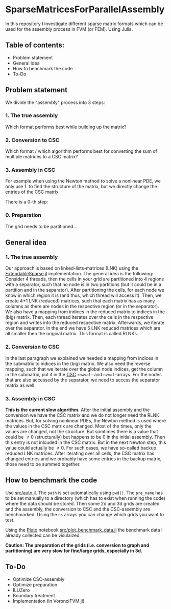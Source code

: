 # SparseMatricesForParallelAssembly
In this repository I investigate different sparse matrix formats which can be used for the assembly process in FVM (or FEM). Using Julia.

## Table of contents:
- Problem statement
- General idea
- How to benchmark the code
- To-Do

## Problem statement

We divide the "assembly" process into 3 steps:

### 1. The true assembly
Which format performs best while building up the matrix?

### 2. Conversion to CSC
Which format / which algorithm performs best for converting the sum of multiple matrices to a CSC matrix?

### 3. Assembly in CSC
For example when using the Newton method to solve a nonlinear PDE, we only use 1. to find the structure of the matrix, but we directly change the entries of the CSC matrix

There is a 0-th step:

### 0. Preparation
The grid needs to be partitioned...

## General idea

### 1. The true assembly
Our approach is based on linked-lists-matrices (LNK) using the [ExtendableSparse.jl](https://github.com/j-fu/ExtendableSparse.jl) implementation. 
The general idea is the following: Consider 4 threads, then the cells in your grid are partitioned into 4 regions with a separator, such that no node is in two partitions (but it could be in a partition and in the separator). After partitioning the cells, for each node we know in which region it is (and thus, which thread will access it). Then, we create 4+1 LNK (reduced) matrices, such that each matrix has as many columns as there are nodes in the respective region (or in the separator). We also have a mapping from indices in the reduced matrix to indices in the (big) matrix.
Then, each thread iterates over the cells in the respective region and writes into the reduced respective matrix. Afterwards, we iterate over the separator.
In the end we have 5 LNK reduced matrices which are all smaller then the original matrix.
This format is called RLNKs.

### 2. Conversion to CSC
In the last paragraph we explained we needed a mapping from indices in the submatrix to indices in the (big) matrix. We also need the reverse mapping, such that we iterate over the global node indices, get the column in the submatrix, put it in the [CSC](https://docs.julialang.org/en/v1/stdlib/SparseArrays/) `rowval`- and `nzval`-arrays. For the nodes that are also accessed by the separator, we need to access the separator matrix as well.

### 3. Assembly in CSC
**This is the current slow algorithm.**
After the initial assembly and the conversion we have the CSC matrix and we do not longer need the RLNK matrices. But, for solving nonlinear PDEs, the Newton method is used where the values in the CSC matrix are changed. Most of the times, only the values are changed, not the structure.
But somtimes there is a value that could be $\neq 0$ (structurally) but happens to be 0 in the initial assembly. Then this entry is not inlcuded in the CSC matrix. But in the next Newton step, this value could actually be $\neq 0$. For such cases, we have so-called backup reduced LNK matrices. After iterating over all cells, the CSC matrix has changed entries and we probably have some entries in the backup matrix, those need to be summed together.


## How to benchmark the code

Use [src/auto.jl](https://github.com/jotaraz/SparseMatricesForParallelAssembly/blob/main/src/auto.jl). 
The `path` is set automatically using `pwd()`.
The `pre_name` has to be set manually to a directory (which has to exist when running the code) where the data should be stored.
Then some 2d and 3d grids are created and the assembly, the conversion to CSC and the CSC-assembly are benchmarked. Using the `ns` arrays you can change which grids you want to test.

Using the [Pluto](https://github.com/fonsp/Pluto.jl) notebook [src/plot_benchmark_data.jl](https://github.com/jotaraz/SparseMatricesForParallelAssembly/blob/main/src/plot_benchmark_data.jl) the benchmark data I already collected can be visulaized.

**Caution: The preparation of the grids (i.e. conversion to graph and partitioning) are very slow for fine/large grids, especially in 3d.**

## To-Do

- Optimize CSC-assembly
- Optimize preparation
- ILUZero
- Boundary treatment
- Implementation (in VoronoiFVM.jl)










